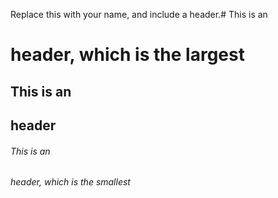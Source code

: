 Replace this with your name, and include a header.# This is an <h1> header, which is the largest
## This is an <h2> header
###### This is an <h6> header, which is the smallest
